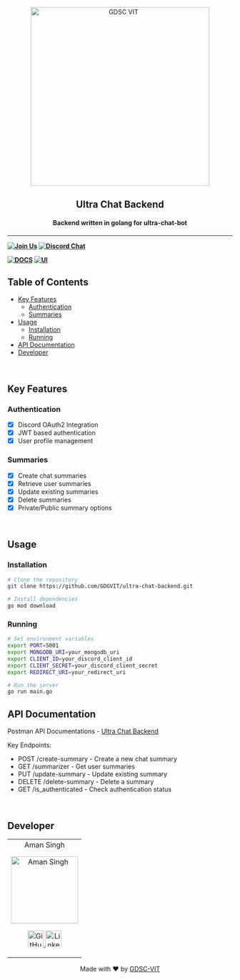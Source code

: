 <p align="center">
<a href="https://dscvit.com">
	<img width="400" src="https://user-images.githubusercontent.com/56252312/159312411-58410727-3933-4224-b43e-4e9b627838a3.png#gh-light-mode-only" alt="GDSC VIT"/>
</a>
	<h2 align="center"> Ultra Chat Backend </h2>
	<h4 align="center"> Backend written in golang for ultra-chat-bot <h4>
</p>

---

[![Join Us](https://img.shields.io/badge/Join%20Us-Developer%20Student%20Clubs-red)](https://dsc.community.dev/vellore-institute-of-technology/)
[![Discord Chat](https://img.shields.io/discord/760928671698649098.svg)](https://discord.gg/498KVdSKWR)

[![DOCS](https://img.shields.io/badge/Documentation-see%20docs-green?style=flat-square&logo=appveyor)](INSERT_LINK_FOR_DOCS_HERE)
[![UI ](https://img.shields.io/badge/User%20Interface-Link%20to%20UI-orange?style=flat-square&logo=appveyor)](INSERT_UI_LINK_HERE)

## Table of Contents

- [Key Features](#key-features)
  - [Authentication](#authentication)
  - [Summaries](#summaries)
- [Usage](#usage)
  - [Installation](#installation)
  - [Running](#running)
- [API Documentation](#api-documentation)
- [Developer](#developer)

<br>

## Key Features

### Authentication

- [x] Discord OAuth2 Integration
- [x] JWT based authentication
- [x] User profile management

### Summaries

- [x] Create chat summaries
- [x] Retrieve user summaries
- [x] Update existing summaries
- [x] Delete summaries
- [x] Private/Public summary options

<br>

## Usage

### Installation

```bash
# Clone the repository
git clone https://github.com/GDGVIT/ultra-chat-backend.git

# Install dependencies
go mod download
```

### Running

```bash
# Set environment variables
export PORT=5001
export MONGODB_URI=your_mongodb_uri
export CLIENT_ID=your_discord_client_id
export CLIENT_SECRET=your_discord_client_secret
export REDIRECT_URI=your_redirect_uri

# Run the server
go run main.go
```

## API Documentation

Postman API Documentations - [Ultra Chat Backend](https://github.com/DevloperAmanSingh/ultra-chat-backend/blob/main/postman.json)

Key Endpoints:

- POST /create-summary - Create a new chat summary
- GET /summarizer - Get user summaries
- PUT /update-summary - Update existing summary
- DELETE /delete-summary - Delete a summary
- GET /is_authenticated - Check authentication status

<br>

## Developer

<table>
	<tr align="center">
		<td>
		Aman Singh
		<p align="center">
			<img src = "https://avatars.githubusercontent.com/u/80804989?v=4" width="150" height="150" alt="Aman Singh">
		</p>
			<p align="center">
				<a href = "https://github.com/DevloperAmanSingh">
					<img src = "http://www.iconninja.com/files/241/825/211/round-collaboration-social-github-code-circle-network-icon.svg" width="36" height = "36" alt="GitHub"/>
				</a>
				<a href = "https://www.linkedin.com/in/amansingh2112">
					<img src = "http://www.iconninja.com/files/863/607/751/network-linkedin-social-connection-circular-circle-media-icon.svg" width="36" height="36" alt="LinkedIn"/>
				</a>
			</p>
		</td>
	</tr>
</table>

<p align="center">
	Made with ❤ by <a href="https://dscvit.com">GDSC-VIT</a>
</p>
